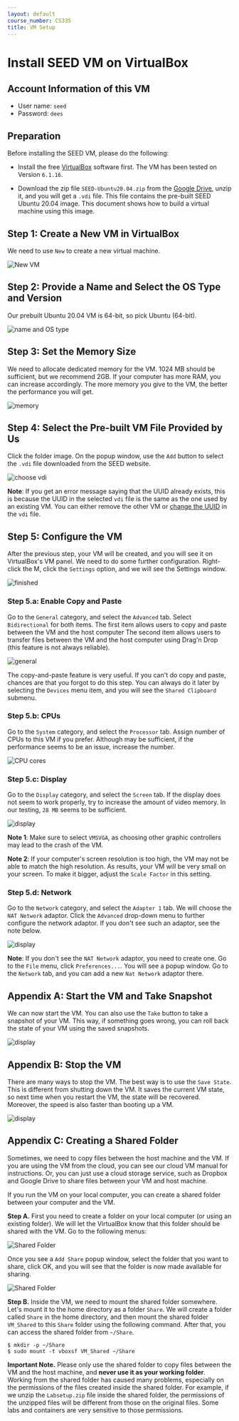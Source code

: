 ```yaml
---
layout: default
course_number: CS335
title: VM Setup
---
```


# Install SEED VM on VirtualBox

## Account Information of this VM

- User name: `seed`
- Password: `dees`

## Preparation

Before installing the SEED VM, please do the following:

- Install the free [VirtualBox](https://www.virtualbox.org/) software first.
The VM has been tested on Version `6.1.16`.

- Download the zip file `SEED-Ubuntu20.04.zip` from the
[Google Drive](https://drive.google.com/file/d/138fqx0F8bThLm9ka8cnuxmrD6irtz_4m/view?usp=sharing), unzip it,
and you will get a `.vdi` file. This file contains the pre-built SEED
Ubuntu 20.04 image. This document shows how to build a virtual machine
using this image.


## Step 1: Create a New VM in VirtualBox

We need to use `New` to create a new virtual machine.

![New VM](images/vm-new.png)

## Step 2: Provide a Name and Select the OS Type and Version

Our prebuilt Ubuntu 20.04 VM is 64-bit, so pick Ubuntu (64-bit).

![name and OS type](images/vm-name-type.png)


## Step 3: Set the Memory Size

We need to allocate dedicated memory for the VM.
1024 MB should be sufficient, but we recommend 2GB. If your computer has more
RAM, you can increase accordingly. The more memory you give to the VM,
the better the performance you will get.

![memory](images/vm-memory.png)

## Step 4: Select the Pre-built VM File Provided by Us

Click the folder image. On the popup window, use
the `Add` button to select the `.vdi` file downloaded
from the SEED website.

![choose vdi](images/vm-hard-disk.png)

**Note**: If you get an error message saying that the UUID already exists,
this is because the UUID in the selected `vdi` file is the same as the
one used by an existing VM. You can either remove the other VM or
[change the UUID](https://tecadmin.net/change-the-uuid-of-virtual-disk/)
in the `vdi` file.

## Step 5: Configure the VM

After the previous step, your VM will be created, and you will
see it on VirtualBox's VM panel. We need to do some further
configuration. Right-click the M, click
the `Settings` option, and we will see the Settings window.

![finished](images/vm-setting.png)


### Step 5.a: Enable Copy and Paste

Go to the `General` category, and select the `Advanced` tab.
Select `Bidirectional` for both items. The first item allows users to copy
and paste between the VM and the host computer
The second item allows users
to transfer files between the VM and the host computer using Drag'n Drop (this
feature is not always reliable).

![general](images/vm-setting-general.png)

The copy-and-paste feature is very useful. If you can't do copy and paste,
chances are that you forgot to do this step. You can always do it later
by selecting the `Devices` menu item, and you will see the
`Shared Clipboard` submenu.


### Step 5.b: CPUs

Go to the `System` category, and select the `Processor` tab.
Assign number of CPUs to this VM if you prefer. Although may be sufficient,
if the performance seems to be an issue, increase the number.

![CPU cores](images/vm-setting-system.png)


### Step 5.c: Display

Go to the `Display` category, and select the `Screen` tab. If the
display does not seem to work properly, try to increase the amount of video memory.
In our testing, `28 MB` seems to be sufficient.

![display](images/vm-setting-display.png)

**Note 1**: Make sure to select `VMSVGA`, as choosing other graphic controllers
may lead to the crash of the VM.

**Note 2**: If your computer's screen resolution is too high, the VM may not be able
to match the high resolution. As results, your VM will be very small on your screen.
To make it bigger, adjust the `Scale Factor` in this setting.

### Step 5.d: Network

Go to the `Network` category, and select the `Adapter 1` tab. We will
choose the `NAT Network` adaptor. Click the `Advanced` drop-down menu to
further configure the network adaptor. If you don't see such an adaptor,
see the note below.

![display](images/vm-setting-network.png)


**Note**: If you don't see the `NAT Network` adaptor, you need to create one.
Go to the `File` menu, click `Preferences...`. You will see a popup window.
Go to the `Network` tab, and you can add a new `Nat Network` adaptor there.

## Appendix A: Start the VM and Take Snapshot

We can now start the VM. You can also use the `Take` button to take a snapshot
of your VM. This way, if something goes wrong, you can roll back the state of
your VM using the saved snapshots.

![display](images/vm-start.png)

## Appendix B: Stop the VM

There are many ways to stop the VM. The best way is to use the `Save State`. This
is different from shutting down the VM. It saves the current VM state, so next time
when you restart the VM, the state will be recovered. Moreover, the speed is also
faster than booting up a VM.

![display](images/vm-stop.png)

## Appendix C: Creating a Shared Folder

Sometimes, we need to copy files between the host machine and the VM.
If you are using the VM from the cloud, you can see our cloud VM manual
for instructions. Or, you can just use a cloud storage service, such as
Dropbox and Google Drive to share files between your VM and host machine.

If you run the VM on your local computer, you can create a shared folder
between your computer and the VM.

**Step A.** First you need to create a folder on your local computer (or using
an existing folder). We will let the VirtualBox know that this folder
should be shared with the VM. Go to the following menus:

![Shared Folder](images/vm-shared-folder.png)

Once you see a `Add Share` popup window, select the folder that
you want to share, click OK, and you will see that the folder is now
made available for sharing.

![Shared Folder](images/vm-shared-folder-2.png)

**Step B.** Inside the VM, we need to mount the shared folder somewhere.
Let's mount it to the home directory as a folder `Share`.
We will create a folder called `Share` in the home directory, and then
mount the shared folder `VM_Shared` to this `Share` folder using
the following command. After that, you can access the shared folder
from `~/Share`.

```
$ mkdir -p ~/Share
$ sudo mount -t vboxsf VM_Shared ~/Share
```

**Important Note.** Please only use the shared folder to copy files
between the VM and the host machine, and **never use it
as your working folder**. Working from the shared folder has
caused many problems, especially on the permissions of the files
created inside the shared folder. For example, if we unzip
the `Labsetup.zip` file inside the shared folder, the permissions
of the unzipped files will be different from those on
the original files. Some labs and containers are very
sensitive to those permissions.
